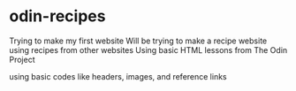 # odin-recipes

Trying to make my first website 
Will be trying to make a recipe website using recipes 
from other websites
Using basic HTML lessons from The Odin Project

using basic codes like headers, images, and reference links